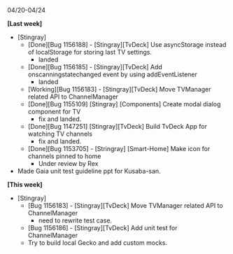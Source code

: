 04/20-04/24

**[Last week]**

* [Stingray]
    * [Done][Bug 1156188] - [Stingray][TvDeck] Use asyncStorage instead of localStorage for storing last TV settings.
      - landed
    * [Done][Bug 1156185] - [Stingray][TvDeck] Add onscanningstatechanged event by using addEventListener
      - landed
    * [Working][Bug 1156183] - [Stingray][TvDeck] Move TVManager related API to ChannelManager
    * [Done][Bug 1155109] [Stingray] [Components] Create modal dialog component for TV
      - fix and landed.
    * [Done][Bug 1147251] [Stingray][TvDeck] Build TvDeck App for watching TV channels
      - fix and landed.
    * [Done][Bug 1153705] - [Stringray] [Smart-Home] Make icon for channels pinned to home
      - Under review by Rex
* Made Gaia unit test guideline ppt for Kusaba-san.

**[This week]**

* [Stingray]
  * [Bug 1156183] - [Stingray][TvDeck] Move TVManager related API to ChannelManager
      - need to rewrite test case.
  * [Bug 1156186] - [Stingray][TvDeck] Add unit test for ChannelManager
  * Try to build local Gecko and add custom mocks.
